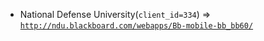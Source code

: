  - National Defense University(`client_id=334`) => [`http://ndu.blackboard.com/webapps/Bb-mobile-bb_bb60/`](http://ndu.blackboard.com/webapps/Bb-mobile-bb_bb60/)
